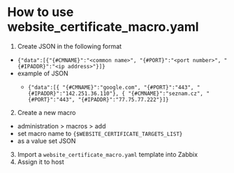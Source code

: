 # How to use website_certificate_macro.yaml
1. Create JSON in the following format
  - ```{"data":[{"{#CMNAME}":"<common name>", "{#PORT}":"<port number>", "{#IPADDR}":"<ip address>"}]} ```
  - example of JSON
    - ```
      {"data":[{ "{#CMNAME}":"google.com", "{#PORT}":"443", "{#IPADDR}":"142.251.36.110"}, { "{#CMNAME}":"seznam.cz", "{#PORT}":"443", "{#IPADDR}":"77.75.77.222"}]}
      ```
2. Create a new macro
  - administration > macros > add
  - set macro name to `{$WEBSITE_CERTIFICATE_TARGETS_LIST}`
  - as a value set JSON
3. Import a `website_certificate_macro.yaml` template into Zabbix
4. Assign it to host
